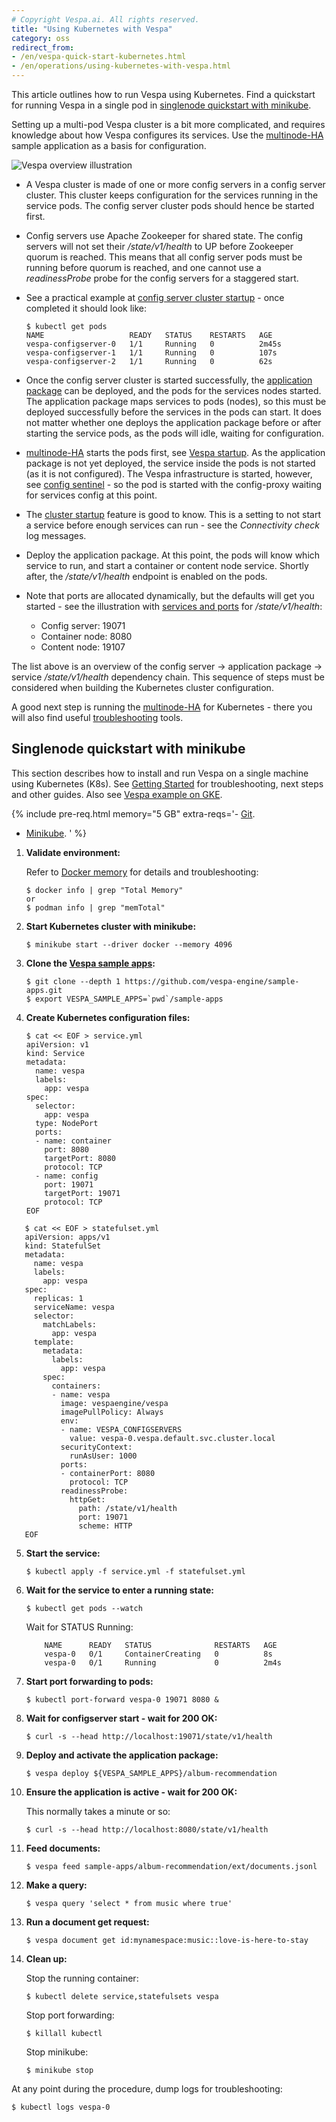 ```yaml
---
# Copyright Vespa.ai. All rights reserved.
title: "Using Kubernetes with Vespa"
category: oss
redirect_from:
- /en/vespa-quick-start-kubernetes.html
- /en/operations/using-kubernetes-with-vespa.html
---
```


This article outlines how to run Vespa using Kubernetes.
Find a quickstart for running Vespa in a single pod in [singlenode quickstart with minikube](#singlenode-quickstart-with-minikube).

Setting up a multi-pod Vespa cluster is a bit more complicated,
and requires knowledge about how Vespa configures its services.
Use the [multinode-HA](https://github.com/vespa-engine/sample-apps/tree/master/examples/operations/multinode-HA/gke) sample application as a basis for configuration.

![Vespa overview illustration](/assets/img/vespa-overview.svg)
* A Vespa cluster is made of one or more config servers in a config server cluster.
  This cluster keeps configuration for the services running in the service pods.
  The config server cluster pods should hence be started first.
* Config servers use Apache Zookeeper for shared state.
  The config servers will not set their */state/v1/health* to UP before Zookeeper quorum is reached.
  This means that all config server pods must be running before quorum is reached,
  and one cannot use a *readinessProbe* probe for the config servers for a staggered start.
* See a practical example at [config server cluster startup](https://github.com/vespa-engine/sample-apps/tree/master/examples/operations/multinode-HA/gke#config-server-cluster-startup) - once completed it should look like:

  ```
  $ kubectl get pods
  NAME                   READY   STATUS    RESTARTS   AGE
  vespa-configserver-0   1/1     Running   0          2m45s
  vespa-configserver-1   1/1     Running   0          107s
  vespa-configserver-2   1/1     Running   0          62s
  ```
* Once the config server cluster is started successfully,
  the [application package](/en/application-packages.html) can be deployed,
  and the pods for the services nodes started.
  The application package maps services to pods (nodes),
  so this must be deployed successfully before the services in the pods can start.
  It does not matter whether one deploys the application package before or after starting the service pods,
  as the pods will idle, waiting for configuration.
* [multinode-HA](https://github.com/vespa-engine/sample-apps/tree/master/examples/operations/multinode-HA/gke) starts the pods first,
  see [Vespa startup](https://github.com/vespa-engine/sample-apps/tree/master/examples/operations/multinode-HA/gke#vespa-startup).
  As the application package is not yet deployed, the service inside the pods is not started (as it is not configured).
  The Vespa infrastructure is started, however, see [config sentinel](/en/operations-selfhosted/config-sentinel.html) - so the pod is started with the config-proxy waiting for services config at this point.
* The [cluster startup](/en/operations-selfhosted/config-sentinel.html#cluster-startup) feature is good to know.
  This is a setting to not start a service before enough services can run -
  see the *Connectivity check* log messages.
* Deploy the application package.
  At this point, the pods will know which service to run, and start a container or content node service.
  Shortly after, the */state/v1/health* endpoint is enabled on the pods.
* Note that ports are allocated dynamically,
  but the defaults will get you started -
  see the illustration with [services and ports](https://github.com/vespa-engine/sample-apps/tree/master/examples/operations/multinode-HA#get-started) for */state/v1/health*:
  + Config server: 19071
  + Container node: 8080
  + Content node: 19107

The list above is an overview of the config server -> application package -> service */state/v1/health*
dependency chain.
This sequence of steps must be considered when building the Kubernetes cluster configuration.

A good next step is running the [multinode-HA](https://github.com/vespa-engine/sample-apps/tree/master/examples/operations/multinode-HA/gke) for Kubernetes - there you will also find useful
[troubleshooting](https://github.com/vespa-engine/sample-apps/tree/master/examples/operations/multinode-HA/gke#misc--troubleshooting) tools.

## Singlenode quickstart with minikube

This section describes how to install and run Vespa on a single machine using Kubernetes (K8s).
See [Getting Started](/en/getting-started.html) for troubleshooting, next steps and other guides.
Also see [Vespa example on GKE](https://github.com/vespa-engine/sample-apps/tree/master/examples/operations/basic-search-on-gke).

{% include pre-req.html memory="5 GB" extra-reqs='- [Git](https://git-scm.com/downloads).
- [Minikube](https://kubernetes.io/docs/tasks/tools/).
' %}

1. **Validate environment:**

   Refer to [Docker memory](/en/operations-selfhosted/docker-containers.html#memory)
   for details and troubleshooting:

   ```
   $ docker info | grep "Total Memory"
   or
   $ podman info | grep "memTotal"
   ```
2. **Start Kubernetes cluster with minikube:**

   ```
   $ minikube start --driver docker --memory 4096
   ```
3. **Clone the [Vespa sample apps](https://github.com/vespa-engine/sample-apps):**

   ```
   $ git clone --depth 1 https://github.com/vespa-engine/sample-apps.git
   $ export VESPA_SAMPLE_APPS=`pwd`/sample-apps
   ```
4. **Create Kubernetes configuration files:**

   ```
   $ cat << EOF > service.yml
   apiVersion: v1
   kind: Service
   metadata:
     name: vespa
     labels:
       app: vespa
   spec:
     selector:
       app: vespa
     type: NodePort
     ports:
     - name: container
       port: 8080
       targetPort: 8080
       protocol: TCP
     - name: config
       port: 19071
       targetPort: 19071
       protocol: TCP
   EOF
   ```
```
   $ cat << EOF > statefulset.yml
   apiVersion: apps/v1
   kind: StatefulSet
   metadata:
     name: vespa
     labels:
       app: vespa
   spec:
     replicas: 1
     serviceName: vespa
     selector:
       matchLabels:
         app: vespa
     template:
       metadata:
         labels:
           app: vespa
       spec:
         containers:
         - name: vespa
           image: vespaengine/vespa
           imagePullPolicy: Always
           env:
           - name: VESPA_CONFIGSERVERS
             value: vespa-0.vespa.default.svc.cluster.local
           securityContext:
             runAsUser: 1000
           ports:
           - containerPort: 8080
             protocol: TCP
           readinessProbe:
             httpGet:
               path: /state/v1/health
               port: 19071
               scheme: HTTP
   EOF
   ```
5. **Start the service:**

   ```
   $ kubectl apply -f service.yml -f statefulset.yml
   ```
6. **Wait for the service to enter a running state:**

   ```
   $ kubectl get pods --watch
   ```

   Wait for STATUS Running:

   ```
       NAME      READY   STATUS              RESTARTS   AGE
       vespa-0   0/1     ContainerCreating   0          8s
       vespa-0   0/1     Running             0          2m4s
   ```
7. **Start port forwarding to pods:**

   ```
   $ kubectl port-forward vespa-0 19071 8080 &
   ```
8. **Wait for configserver start - wait for 200 OK:**

   ```
   $ curl -s --head http://localhost:19071/state/v1/health
   ```
9. **Deploy and activate the application package:**

   ```
   $ vespa deploy ${VESPA_SAMPLE_APPS}/album-recommendation
   ```
10. **Ensure the application is active - wait for 200 OK:**

    This normally takes a minute or so:

    ```
    $ curl -s --head http://localhost:8080/state/v1/health
    ```
11. **Feed documents:**

    ```
    $ vespa feed sample-apps/album-recommendation/ext/documents.jsonl
    ```
12. **Make a query:**

    ```
    $ vespa query 'select * from music where true'
    ```
13. **Run a document get request:**

    ```
    $ vespa document get id:mynamespace:music::love-is-here-to-stay
    ```
14. **Clean up:**

    Stop the running container:

    ```
    $ kubectl delete service,statefulsets vespa
    ```

    Stop port forwarding:

    ```
    $ killall kubectl
    ```

    Stop minikube:

    ```
    $ minikube stop
    ```

At any point during the procedure, dump logs for troubleshooting:

```
$ kubectl logs vespa-0
```
